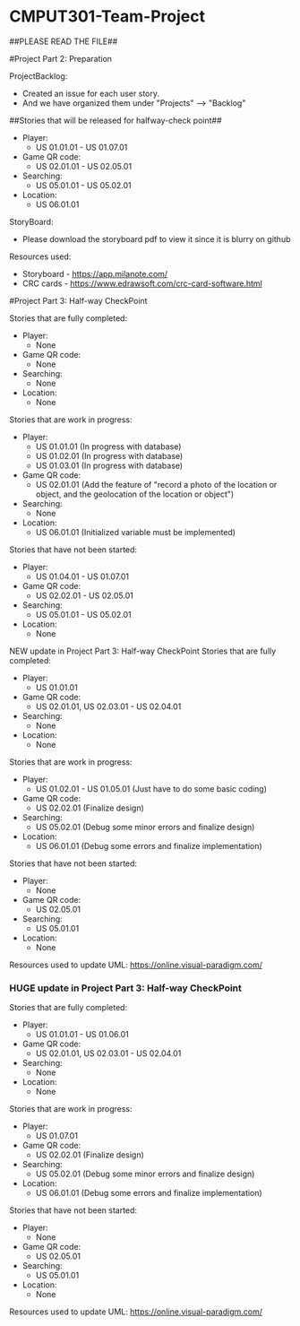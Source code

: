 # CMPUT301-Team-Project

##PLEASE READ THE FILE##

#Project Part 2: Preparation

ProjectBacklog:
- Created an issue for each user story. 
- And we have organized them under "Projects" --> "Backlog"

##Stories that will be released for halfway-check point##
- Player: 
    - US 01.01.01 - US 01.07.01
- Game QR code: 
    - US 02.01.01 - US 02.05.01
- Searching:
    - US 05.01.01 - US 05.02.01
- Location:
    - US 06.01.01

StoryBoard:
- Please download the storyboard pdf to view it since it is blurry on github


Resources used:
- Storyboard - https://app.milanote.com/
- CRC cards - https://www.edrawsoft.com/crc-card-software.html



#Project Part 3: Half-way CheckPoint 

Stories that are fully completed:
- Player:
    - None 
- Game QR code:
    - None
- Searching:
    - None
- Location:
    - None

Stories that are work in progress:
- Player:
    - US 01.01.01 (In progress with database)
    - US 01.02.01 (In progress with database)
    - US 01.03.01 (In progress with database)
- Game QR code:
    - US 02.01.01 (Add the feature of "record a photo of the location or object, and the geolocation of the location or object")
- Searching:
    - None
- Location:
    - US 06.01.01 (Initialized variable must be implemented)

Stories that have not been started:
- Player:
    - US 01.04.01 - US 01.07.01 
- Game QR code:
    - US 02.02.01 - US 02.05.01
- Searching:
    - US 05.01.01 - US 05.02.01
- Location:
    - None


NEW update in Project Part 3: Half-way CheckPoint 
Stories that are fully completed:
- Player:
    - US 01.01.01 
- Game QR code:
    - US 02.01.01, US 02.03.01 - US 02.04.01
- Searching:
    - None
- Location:
    - None

Stories that are work in progress:
- Player:
    - US 01.02.01 - US 01.05.01 (Just have to do some basic coding)
- Game QR code:
    - US 02.02.01 (Finalize design)
- Searching:
    - US 05.02.01 (Debug some minor errors and finalize design)
- Location:
    - US 06.01.01 (Debug some errors and finalize implementation)

Stories that have not been started:
- Player:
    - None
- Game QR code:
    - US 02.05.01
- Searching:
    - US 05.01.01
- Location:
    - None

Resources used to update UML:
https://online.visual-paradigm.com/

### HUGE update in Project Part 3: Half-way CheckPoint 
Stories that are fully completed:
- Player:
    - US 01.01.01 - US 01.06.01
- Game QR code:
    - US 02.01.01, US 02.03.01 - US 02.04.01
- Searching:
    - None
- Location:
    - None

Stories that are work in progress:
- Player:
    - US 01.07.01
- Game QR code:
    - US 02.02.01 (Finalize design)
- Searching:
    - US 05.02.01 (Debug some minor errors and finalize design)
- Location:
    - US 06.01.01 (Debug some errors and finalize implementation)

Stories that have not been started:
- Player:
    - None
- Game QR code:
    - US 02.05.01
- Searching:
    - US 05.01.01
- Location:
    - None

Resources used to update UML:
https://online.visual-paradigm.com/
